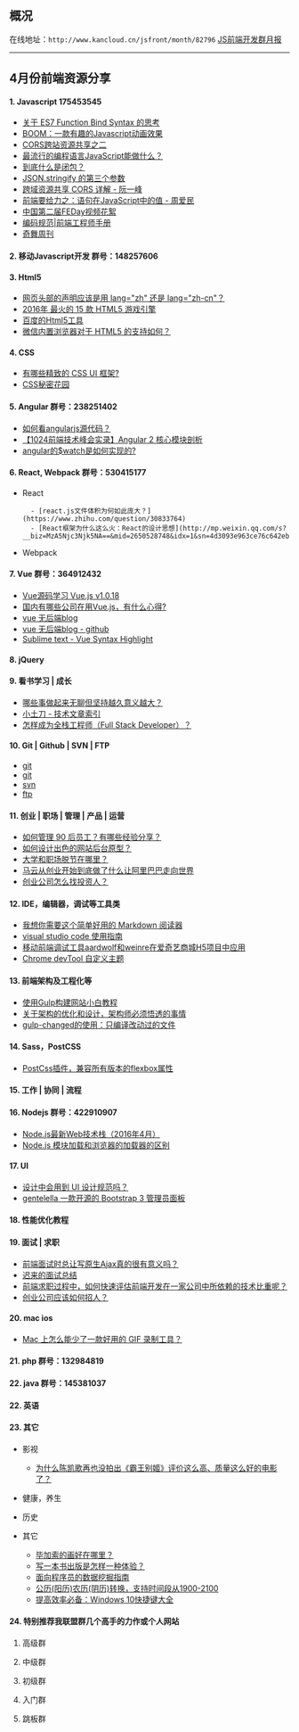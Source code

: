 ## 概况

在线地址：`http://www.kancloud.cn/jsfront/month/82796` [JS前端开发群月报](http://www.kancloud.cn/jsfront/month/82796)

---

## 4月份前端资源分享
#### 1. Javascript 175453545
- [关于 ES7 Function Bind Syntax 的思考](https://segmentfault.com/a/1190000002891125)
- [BOOM：一款有趣的Javascript动画效果](http://web.jobbole.com/85543/)
- [CORS跨站资源共享之二](http://mp.weixin.qq.com/s?__biz=MjM5MTA1MjAxMQ==&mid=402804565&idx=1&sn=415fc9eab30edcb66227ed5e099f9a66&scene=0#wechat_redirect)
- [最流行的编程语言JavaScript能做什么？](http://zhuanlan.zhihu.com/p/20731338)
- [到底什么是闭包？](https://www.zhihu.com/question/34210214)
- [JSON.stringify 的第三个参数](http://m.weibo.cn/1812166904/3963590128133871/qq?sourceType=qq&from=1063195010&wm=20005_0002)
- [跨域资源共享 CORS 详解 - 阮一峰](http://www.ruanyifeng.com/blog/2016/04/cors.html)
- [前端要给力之：语句在JavaScript中的值 - 周爱民](http://blog.csdn.net/aimingoo/article/details/51136511)
- [中国第二届FEDay视频花絮](http://mp.weixin.qq.com/s?__biz=MzA5NTM2MTEzNw==&mid=489226684&idx=1&sn=0bc491567699b6b6a6a6f3c4e0a97d7d#rd&location=35)
- [编码规范|前端工程师手册](https://leohxj.gitbooks.io/front-end-database/content/preference/code-style.html)
- [奇舞周刊](http://old.75team.com/weekly/issue154.html)

#### 2. 移动Javascript开发 群号：148257606

#### 3. Html5
- [网页头部的声明应该是用 lang="zh" 还是 lang="zh-cn"？](https://www.zhihu.com/question/20797118)
- [2016年 最火的 15 款 HTML5 游戏引擎](http://diycode.cc/topics/16)
- [百度的Html5工具](http://h5.baidu.com/)
- [微信内置浏览器对于 HTML5 的支持如何？](https://www.zhihu.com/question/23595715)

#### 4. CSS
- [有哪些精致的 CSS UI 框架?](https://www.zhihu.com/question/20514054)
- [CSS秘密花园](http://www.w3cplus.com/blog/tags/502.html)

#### 5. Angular 群号：238251402
- [如何看angularjs源代码？](https://www.zhihu.com/question/30154124)
- [【1024前端技术峰会实录】Angular 2 核心模块剖析](http://mp.weixin.qq.com/s?__biz=MzIzMzEzODYwOA==&mid=417397225&idx=1&sn=99fc7f7401606c3a47b31b88827c9239)
- [angular的$watch是如何实现的?](https://www.zhihu.com/question/42530909)

#### 6. React, Webpack 群号：530415177
- React

        - [react.js文件体积为何如此庞大？](https://www.zhihu.com/question/30833764)
        - [React框架为什么这么火：React的设计思想](http://mp.weixin.qq.com/s?__biz=MzA5Njc3Njk5NA==&mid=2650528748&idx=1&sn=4d3093e963ce76c642eb0c5d9a97625b#rd)

- Webpack

#### 7. Vue 群号：364912432
- [Vue源码学习 Vue.js v1.0.18](https://github.com/JsAaron/vue-analysis)
- [国内有哪些公司在用Vue.js，有什么心得?](https://www.zhihu.com/question/38213423)
- [vue 无后端blog](http://m.weibo.cn/1408056531/3962052252625595/qq?sourceType=qq&from=1063195010&wm=20005_0002)
- [vue 无后端blog - github](https://github.com/myst729/Vuelog)
- [Sublime text - Vue Syntax Highlight](https://github.com/vuejs/vue-syntax-highlight)

#### 8. jQuery

#### 9. 看书学习 | 成长
- [哪些事做起来无聊但坚持越久意义越大？](https://www.zhihu.com/question/25365330)
- [小土刀 - 技术文章索引](http://wdxtub.com/about/)
- [怎样成为全栈工程师（Full Stack Developer）？](https://www.zhihu.com/question/22420900/answer/94726875)

#### 10. Git | Github | SVN | FTP

- [git](https://github.com/kemayo/sublime-text-git)
- [git](https://github.com/jikeytang/sublime-text.git)
- [svn](https://wbond.net/sublime_packages/svn)
- [ftp](https://wbond.net/sublime_packages/sftp)

#### 11. 创业 | 职场 | 管理 | 产品 | 运营
- [如何管理 90 后员工？有哪些经验分享？](https://www.zhihu.com/question/20406830)
- [如何设计出色的网站后台原型？](https://www.zhihu.com/question/31859504)
- [大学和职场脱节在哪里？](https://www.zhihu.com/question/20079854)
- [马云从创业开始到底做了什么让阿里巴巴走向世界](https://www.zhihu.com/question/33904395)
- [创业公司怎么找投资人？](https://www.zhihu.com/question/24900522)

#### 12. IDE，编辑器，调试等工具类
- [我想你需要这个简单好用的 Markdown 阅读器](http://zhuanlan.zhihu.com/p/20695286)
- [visual studio code 使用指南](http://i5ting.github.io/vsc/)
- [移动前端调试工具aardwolf和weinre在爱奇艺商城H5项目中应用](http://hzxiaosheng.bitbucket.org/work/2015/02/26/advanced-usage-of-aardwolf-and-weinre-in-iqiyi-mall-h5-project.html)
- [Chrome devTool 自定义主题](https://github.com/mauricecruz/chrome-devtools-zerodarkmatrix-theme)

#### 13. 前端架构及工程化等
- [使用Gulp构建网站小白教程](http://blog.h5jun.com/post/gulp-build.html)
- [关于架构的优化和设计，架构师必须悟透的事情](http://mp.weixin.qq.com/s?__biz=MzA5Nzc4OTA1Mw==&mid=411196355&idx=1&sn=be0d574b4a1fd930d897b6b3cf1fbc0a)
- [gulp-changed的使用：只编译改动过的文件](https://segmentfault.com/a/1190000004929314)

#### 14. Sass，PostCSS
- [PostCss插件，兼容所有版本的flexbox属性](https://github.com/targetkiller/postcss-flexadapter)

#### 15. 工作 | 协同 | 流程

#### 16. Nodejs 群号：422910907
- [Node.js最新Web技术栈（2016年4月）](https://cnodejs.org/topic/56fdf66ec5f5b4a959e91771)
- [Node.js 模块加载和浏览器的加载器的区别](http://m.weibo.cn/1646152571/3964963515500569/qq?sourceType=qq&from=1064095010&wm=20005_0002)

#### 17. UI
- [设计中会用到 UI 设计规范吗？](https://www.zhihu.com/question/19791196)
- [gentelella 一款开源的 Bootstrap 3 管理员面板](https://github.com/puikinsh/gentelella)

#### 18. 性能优化教程


#### 19. 面试 | 求职
- [前端面试时总让写原生Ajax真的很有意义吗？](https://www.zhihu.com/question/41986174)
- [迟来的面试总结](http://cnt1992.xyz/2016/04/05/%E8%BF%9F%E6%9D%A5%E7%9A%84%E9%9D%A2%E7%BB%8F/)
- [前端求职过程中，如何快速评估前端开发在一家公司中所依赖的技术比重呢？](https://www.zhihu.com/question/41567846)
- [创业公司应该如何招人？](https://www.zhihu.com/question/19551593)

#### 20. mac ios
- [Mac 上怎么能少了一款好用的 GIF 录制工具？](http://zhuanlan.zhihu.com/p/20732038)

#### 21. php 群号：132984819

#### 22. java 群号：145381037

#### 22. 英语

#### 23. 其它
- 影视

    - [为什么陈凯歌再也没拍出《霸王别姬》评价这么高、质量这么好的电影了？](https://www.zhihu.com/question/20156846)

- 健康，养生

- 历史

- 其它

    - [毕加索的画好在哪里？](https://www.zhihu.com/question/19934954)
    - [写一本书出版是怎样一种体验？](https://www.zhihu.com/question/27905171)
    - [面向程序员的数据挖掘指南](https://github.com/egrcc/guidetodatamining)
    - [公历(阳历)农历(阴历)转换，支持时间段从1900-2100](https://github.com/isee15/Lunar-Solar-Calendar-Converter)
    - [提高效率必备：Windows 10快捷键大全](http://www.win10it.com/287/)

#### 24. 特别推荐我联盟群几个高手的力作或个人网站

1. 高级群
    
2. 中级群
    
3. 初级群

4. 入门群

5. 跳板群
